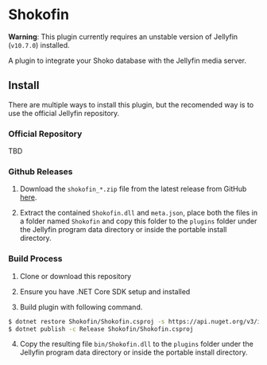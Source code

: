 # Shokofin

**Warning**: This plugin currently requires an unstable version of Jellyfin (`v10.7.0`) installed.

A plugin to integrate your Shoko database with the Jellyfin media server.

## Install

There are multiple ways to install this plugin, but the recomended way is to use the official Jellyfin repository.

### Official Repository

TBD

### Github Releases

1. Download the `shokofin_*.zip` file from the latest release from GitHub [here](https://github.com/Shoko/Shokofin/releases/latest).

2. Extract the contained `Shokofin.dll` and `meta.json`, place both the files in a folder named `Shokofin` and copy this folder to the `plugins` folder under the Jellyfin program data directory or inside the portable install directory.

### Build Process

1. Clone or download this repository

2. Ensure you have .NET Core SDK setup and installed

3. Build plugin with following command.

```sh
$ dotnet restore Shokofin/Shokofin.csproj -s https://api.nuget.org/v3/index.json -s https://pkgs.dev.azure.com/jellyfin-project/jellyfin/_packaging/unstable/nuget/v3/index.json
$ dotnet publish -c Release Shokofin/Shokofin.csproj
```

4. Copy the resulting file `bin/Shokofin.dll` to the `plugins` folder under the Jellyfin program data directory or inside the portable install directory.
